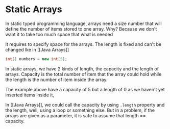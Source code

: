 # Static Arrays
In static typed programming language, arrays need a size number that will define the number of items stored to one array. Why? Because we don't want it to take too much space that what is needed

It requires to specify space for the arrays. The length is fixed and can't be changed lke in [[Java Arrays]]

```java
int[] numbers = new int[5];
```

In static arrays, we have 2 kinds of length, the capacity and the length of arrays. Capacity is the total number of item that the array could hold while the length is the number of item inside the array. 

The example above have a capacity of 5 but a length of 0 as we haven't yet inserted items inside it,

In [[Java Arrays]], we could call the capacity by using `.length` property and the length, well, using a loop or something else. But in a problem, if the arrays are given as a parameter, it is safe to assume that length == capacity. 


